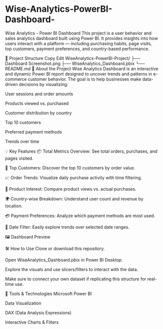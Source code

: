 # Wise-Analytics-PowerBI-Dashboard-
 Wise Analytics - Power BI Dashboard
This project is a user behavior and sales analytics dashboard built using Power BI. It provides insights into how users interact with a platform — including purchasing habits, page visits, top customers, payment preferences, and country-based performance.

📁 Project Structure
Copy
Edit
WiseAnalytics-PowerBI-Project/
├── Dashboard Screenshot.png
├── WiseAnalytics_Dashboard.pbix
└── README.md
🧠 About the Project
Wise Analytics Dashboard is an interactive and dynamic Power BI report designed to uncover trends and patterns in e-commerce customer behavior. The goal is to help businesses make data-driven decisions by visualizing:

User sessions and order amounts

Products viewed vs. purchased

Customer distribution by country

Top 10 customers

Preferred payment methods

Trends over time

💡 Key Features
📦 Total Metrics Overview: See total orders, purchases, and pages visited.

👤 Top Customers: Discover the top 10 customers by order value.

📈 Order Trends: Visualize daily purchase activity with time filtering.

🔎 Product Interest: Compare product views vs. actual purchases.

🌍 Country-wise Breakdown: Understand user count and revenue by location.

💳 Payment Preferences: Analyze which payment methods are most used.

📅 Date Filter: Easily explore trends over selected date ranges.

🖼️ Dashboard Preview

🛠️ How to Use
Clone or download this repository.

Open WiseAnalytics_Dashboard.pbix in Power BI Desktop.

Explore the visuals and use slicers/filters to interact with the data.

Make sure to connect your own dataset if replicating this structure for real-time use.

📌 Tools & Technologies
Microsoft Power BI

Data Visualization

DAX (Data Analysis Expressions)

Interactive Charts & Filters



